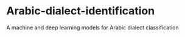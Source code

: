 # Arabic-dialect-identification
A machine and deep learning models for Arabic dialect classification
